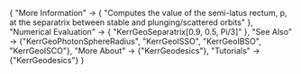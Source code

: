 {
  "More Information" -> {
    "Computes the value of the semi-latus rectum, p, at the separatrix between stable and plunging/scattered orbits"
  },
  "Numerical Evaluation" -> {
    "KerrGeoSeparatrix[0.9, 0.5, Pi/3]"
    },
  "See Also" -> {"KerrGeoPhotonSphereRadius", "KerrGeoISSO", "KerrGeoIBSO", "KerrGeoISCO"},
  "More About" -> {"KerrGeodesics"},
  "Tutorials" -> {"KerrGeodesics"}
}